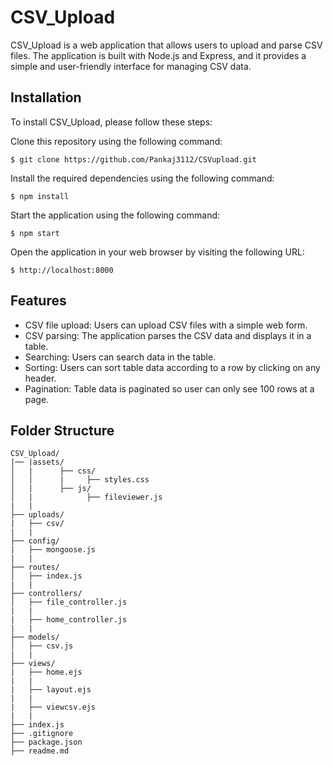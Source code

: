 # CSV_Upload
CSV_Upload is a web application that allows users to upload and parse CSV files. The application is built with Node.js and Express, and it provides a simple and user-friendly interface for managing CSV data.

## Installation
To install CSV_Upload, please follow these steps:

Clone this repository using the following command:
```
$ git clone https://github.com/Pankaj3112/CSVupload.git
```
Install the required dependencies using the following command:
```
$ npm install 
```
Start the application using the following command:
```
$ npm start 
```
Open the application in your web browser by visiting the following URL:
```
$ http://localhost:8000 
```

## Features
* CSV file upload: Users can upload CSV files with a simple web form.
* CSV parsing: The application parses the CSV data and displays it in a table.
* Searching: Users can search data in the table.
* Sorting: Users can sort table data according to a row by clicking on any header.
* Pagination: Table data is paginated so user can only see 100 rows at a page.

## Folder Structure
```
CSV_Upload/
|── |assets/
│   |      ├── css/
│   │      |     ├── styles.css
│   |      ├── js/
│   |            ├── fileviewer.js
|   |
├── uploads/
|   ├── csv/
|   |
├── config/
|   ├── mongoose.js
|   |
├── routes/
│   ├── index.js
|   |
├── controllers/
│   ├── file_controller.js
|   |
|   ├── home_controller.js
|   |
├── models/
│   ├── csv.js
|   |
├── views/
|   ├── home.ejs
|   |
|   ├── layout.ejs
|   |
|   ├── viewcsv.ejs
|   |    
├── index.js 
├── .gitignore
├── package.json
├── readme.md
